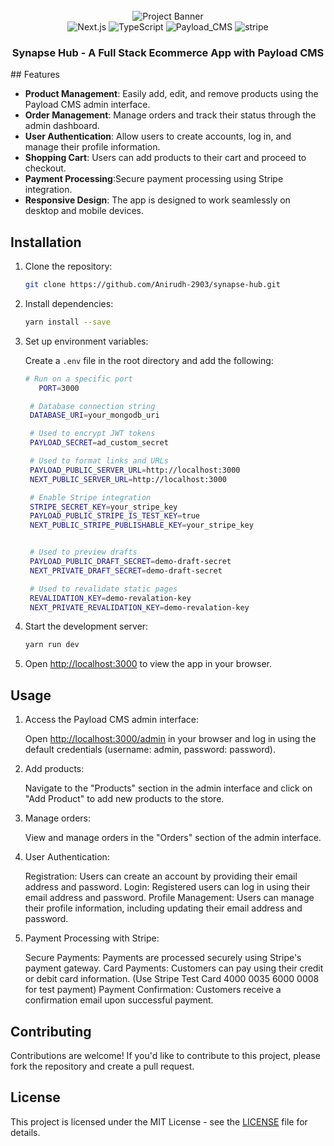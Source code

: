<div align="center">
  <br />
    <a  >
      <img src="https://github.com/Anirudh-2903/synapse-hub/public/assets/images/homepage.png" alt="Project Banner">
    </a>
  <br />

  <div>
    <img src="https://img.shields.io/badge/-Next_JS_14-black?style=for-the-badge&logoColor=white&logo=nextdotjs&color=000000" alt="Next.js" />
    <img src="https://img.shields.io/badge/-TypeScript-black?style=for-the-badge&logoColor=white&logo=typescript&color=3178C6" alt="TypeScript" />
    <img src="https://img.shields.io/badge/-Payload_CMS-black?style=for-the-badge&link=https%3A%2F%2Fpayloadcms.com%2F" alt="Payload_CMS" />
    <img src="https://img.shields.io/badge/-Stripe-black?style=for-the-badge&logoColor=white&logo=stripe&color=008CDD" alt="stripe" />
  </div>

  <h3 align="center">Synapse Hub - A Full Stack Ecommerce App with Payload CMS</h3>

</div>
## Features

- **Product Management**: Easily add, edit, and remove products using the Payload CMS admin interface.
- **Order Management**: Manage orders and track their status through the admin dashboard.
- **User Authentication**: Allow users to create accounts, log in, and manage their profile information.
- **Shopping Cart**: Users can add products to their cart and proceed to checkout.
- **Payment Processing**:Secure payment processing using Stripe integration.
- **Responsive Design**: The app is designed to work seamlessly on desktop and mobile devices.

## Installation

1. Clone the repository:

   ```bash
   git clone https://github.com/Anirudh-2903/synapse-hub.git
   ```

2. Install dependencies:

   ```bash
   yarn install --save
   ```

3. Set up environment variables:

   Create a `.env` file in the root directory and add the following:

   ```bash
   # Run on a specific port
      PORT=3000

    # Database connection string
    DATABASE_URI=your_mongodb_uri

    # Used to encrypt JWT tokens
    PAYLOAD_SECRET=ad_custom_secret

    # Used to format links and URLs
    PAYLOAD_PUBLIC_SERVER_URL=http://localhost:3000
    NEXT_PUBLIC_SERVER_URL=http://localhost:3000

    # Enable Stripe integration
    STRIPE_SECRET_KEY=your_stripe_key
    PAYLOAD_PUBLIC_STRIPE_IS_TEST_KEY=true
    NEXT_PUBLIC_STRIPE_PUBLISHABLE_KEY=your_stripe_key


    # Used to preview drafts
    PAYLOAD_PUBLIC_DRAFT_SECRET=demo-draft-secret
    NEXT_PRIVATE_DRAFT_SECRET=demo-draft-secret

    # Used to revalidate static pages
    REVALIDATION_KEY=demo-revalation-key
    NEXT_PRIVATE_REVALIDATION_KEY=demo-revalation-key
   ```

4. Start the development server:

   ```bash
   yarn run dev
   ```

5. Open [http://localhost:3000](http://localhost:3000) to view the app in your browser.

## Usage

1. Access the Payload CMS admin interface:

   Open [http://localhost:3000/admin](http://localhost:3000/admin) in your browser and log in using the default credentials (username: admin, password: password).

2. Add products:

   Navigate to the "Products" section in the admin interface and click on "Add Product" to add new products to the store.

3. Manage orders:

   View and manage orders in the "Orders" section of the admin interface.

4. User Authentication:

    Registration: Users can create an account by providing their email address and password.
    Login: Registered users can log in using their email address and password.
    Profile Management: Users can manage their profile information, including updating their email address and password.

5. Payment Processing with Stripe:

    Secure Payments: Payments are processed securely using Stripe's payment gateway.
    Card Payments: Customers can pay using their credit or debit card information.
                  (Use Stripe Test Card 4000 0035 6000 0008 for test payment)
    Payment Confirmation: Customers receive a confirmation email upon successful payment.

## Contributing

Contributions are welcome! If you'd like to contribute to this project, please fork the repository and create a pull request.

## License

This project is licensed under the MIT License - see the [LICENSE](LICENSE) file for details.